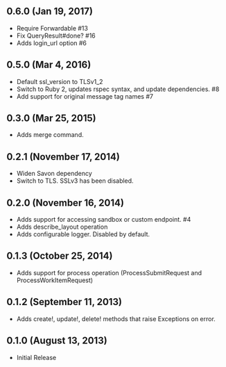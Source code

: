 ## 0.6.0 (Jan 19, 2017)
* Require Forwardable #13
* Fix QueryResult#done? #16
* Adds login_url option #6

## 0.5.0 (Mar 4, 2016)

* Default ssl_version to TLSv1_2
* Switch to Ruby 2, updates rspec syntax, and update dependencies. #8
* Add support for original message tag names #7

## 0.3.0 (Mar 25, 2015)

* Adds merge command.

## 0.2.1 (November 17, 2014)

* Widen Savon dependency
* Switch to TLS. SSLv3 has been disabled.

## 0.2.0 (November 16, 2014)

* Adds support for accessing sandbox or custom endpoint. #4
* Adds describe_layout operation
* Adds configurable logger. Disabled by default.

## 0.1.3 (October 25, 2014)

* Adds support for process operation (ProcessSubmitRequest and ProcessWorkItemRequest)

## 0.1.2 (September 11, 2013)

* Adds create!, update!, delete! methods that raise Exceptions on error.

## 0.1.0 (August 13, 2013)

* Initial Release
